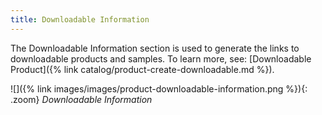 ```yaml
---
title: Downloadable Information
---
```


The Downloadable Information section is used to generate the links to downloadable products and samples. To learn more, see: [Downloadable Product]({% link catalog/product-create-downloadable.md %}).

![]({% link images/images/product-downloadable-information.png %}){: .zoom}
*Downloadable Information*
